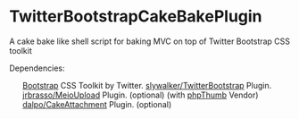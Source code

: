 TwitterBootstrapCakeBakePlugin
==============================

A cake bake like shell script for baking MVC on top of Twitter Bootstrap CSS toolkit

Dependencies:
<ul>
	<a href="http://twitter.github.com/bootstrap/">Bootstrap</a> CSS Toolkit by Twitter.
	<a href="https://github.com/slywalker/TwitterBootstrap">slywalker/TwitterBootstrap</a> Plugin.
	<a href="https://github.com/jrbasso/MeioUpload">jrbrasso/MeioUpload</a> Plugin. (optional) (with <a href="http://phpthumb.sourceforge.net">phpThumb</a> Vendor)
	<a href="https://github.com/dalpo/CakeAttachment">dalpo/CakeAttachment</a> Plugin. (optional)
</ul>

